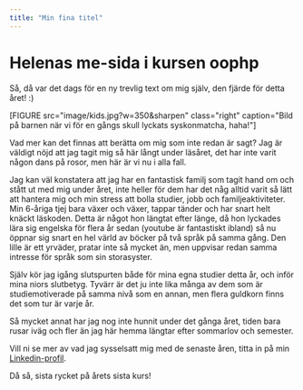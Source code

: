 ```yaml
---
title: "Min fina titel"
---
```

Helenas me-sida i kursen oophp
=========================

Så, då var det dags för en ny trevlig text om mig själv, den fjärde för detta året! :)

[FIGURE src="image/kids.jpg?w=350&sharpen" class="right" caption="Bild på barnen när vi för en gångs skull lyckats syskonmatcha, haha!"]


Vad mer kan det finnas att berätta om mig som inte redan är sagt? Jag är väldigt nöjd att jag tagit mig så här långt under läsåret, det har inte varit någon dans på rosor, men här är vi nu i alla fall.

Jag kan väl konstatera att jag har en fantastisk familj som tagit hand om och stått ut med mig under året, inte heller för dem har det någ alltid varit så lätt att hantera mig och min stress att bolla studier, jobb och familjeaktiviteter. Min 6-åriga tjej bara växer och växer, tappar tänder och har snart helt knäckt läskoden. Detta är något hon längtat efter länge, då hon lyckades lära sig engelska för flera år sedan (youtube är fantastiskt ibland) så nu öppnar sig snart en hel värld av böcker på två språk på samma gång. Den lille är ett yrväder, pratar inte så mycket än, men uppvisar redan samma intresse för språk som sin storasyster.

Själv kör jag igång slutspurten både för mina egna studier detta år, och inför mina niors slutbetyg. Tyvärr är det ju inte lika många av dem som är studiemotiverade på samma nivå som en annan, men flera guldkorn finns det som tur är varje år.

Så mycket annat har jag nog inte hunnit under det gånga året, tiden bara rusar iväg och fler än jag här hemma längtar efter sommarlov och semester.

Vill ni se mer av vad jag sysselsatt mig med de senaste åren, titta in på min [Linkedin-profil](https://www.linkedin.com/in/helena-is%C3%A5fj%C3%A4ll-0b2145178/).

Då så, sista rycket på årets sista kurs!
